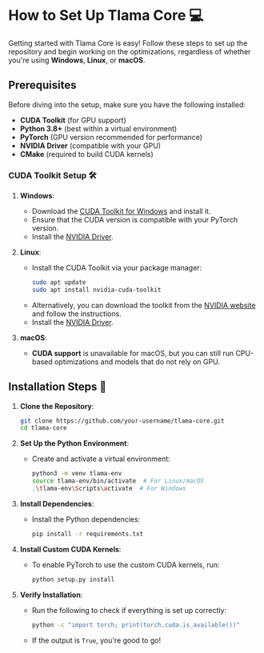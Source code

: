 # **How to Set Up Tlama Core** 💻

Getting started with Tlama Core is easy! Follow these steps to set up the repository and begin working on the optimizations, regardless of whether you're using **Windows**, **Linux**, or **macOS**.

## **Prerequisites**

Before diving into the setup, make sure you have the following installed:
- **CUDA Toolkit** (for GPU support)
- **Python 3.8+** (best within a virtual environment)
- **PyTorch** (GPU version recommended for performance)
- **NVIDIA Driver** (compatible with your GPU)
- **CMake** (required to build CUDA kernels)

### **CUDA Toolkit Setup** 🛠️

1. **Windows**: 
   - Download the [CUDA Toolkit for Windows](https://developer.nvidia.com/cuda-downloads) and install it.
   - Ensure that the CUDA version is compatible with your PyTorch version.
   - Install the [NVIDIA Driver](https://www.nvidia.com/Download/index.aspx).

2. **Linux**: 
   - Install the CUDA Toolkit via your package manager:
     ```bash
     sudo apt update
     sudo apt install nvidia-cuda-toolkit
     ```
   - Alternatively, you can download the toolkit from the [NVIDIA website](https://developer.nvidia.com/cuda-downloads) and follow the instructions.
   - Install the [NVIDIA Driver](https://www.nvidia.com/Download/index.aspx).

3. **macOS**: 
   - **CUDA support** is unavailable for macOS, but you can still run CPU-based optimizations and models that do not rely on GPU.

## **Installation Steps** 🚀

1. **Clone the Repository**:
   ```bash
   git clone https://github.com/your-username/tlama-core.git
   cd tlama-core
   ```

2. **Set Up the Python Environment**:
   - Create and activate a virtual environment:
     ```bash
     python3 -m venv tlama-env
     source tlama-env/bin/activate  # For Linux/macOS
     .\tlama-env\Scripts\activate  # For Windows
     ```

3. **Install Dependencies**:
   - Install the Python dependencies:
     ```bash
     pip install -r requirements.txt
     ```

4. **Install Custom CUDA Kernels**:
   - To enable PyTorch to use the custom CUDA kernels, run:
     ```bash
     python setup.py install
     ```

5. **Verify Installation**:
   - Run the following to check if everything is set up correctly:
     ```bash
     python -c "import torch; print(torch.cuda.is_available())"
     ```

   - If the output is `True`, you're good to go!